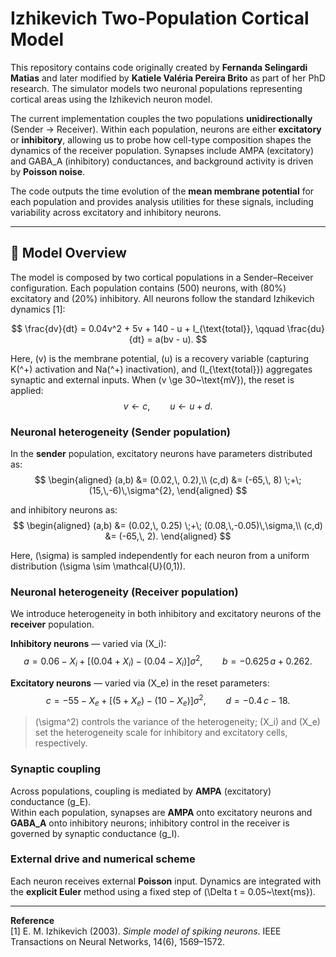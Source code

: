 # Izhikevich Two-Population Cortical Model

This repository contains code originally created by **Fernanda Selingardi Matias** and later modified by **Katiele Valéria Pereira Brito** as part of her PhD research. The simulator models two neuronal populations representing cortical areas using the Izhikevich neuron model.

The current implementation couples the two populations **unidirectionally** (Sender → Receiver). Within each population, neurons are either **excitatory** or **inhibitory**, allowing us to probe how cell-type composition shapes the dynamics of the receiver population. Synapses include AMPA (excitatory) and GABA_A (inhibitory) conductances, and background activity is driven by **Poisson noise**.

The code outputs the time evolution of the **mean membrane potential** for each population and provides analysis utilities for these signals, including variability across excitatory and inhibitory neurons.

---

## 🧠 Model Overview

The model is composed by two cortical populations in a Sender–Receiver configuration. Each population contains \(500\) neurons, with \(80\%\) excitatory and \(20\%\) inhibitory. All neurons follow the standard Izhikevich dynamics [1]:

$$
\frac{dv}{dt} = 0.04v^2 + 5v + 140 - u + I_{\text{total}}, \qquad
\frac{du}{dt} = a(bv - u).
$$

Here, \(v\) is the membrane potential, \(u\) is a recovery variable (capturing K\(^+\) activation and Na\(^+\) inactivation), and \(I_{\text{total}}\) aggregates synaptic and external inputs. When \(v \ge 30~\text{mV}\), the reset is applied:
$$
v \leftarrow c, \qquad u \leftarrow u + d.
$$

### Neuronal heterogeneity (Sender population)

In the **sender** population, excitatory neurons have parameters distributed as:
$$
\begin{aligned}
(a,b) &= (0.02,\, 0.2),\\
(c,d) &= (-65,\, 8) \;+\; (15,\,-6)\,\sigma^{2},
\end{aligned}
$$

and inhibitory neurons as:
$$
\begin{aligned}
(a,b) &= (0.02,\, 0.25) \;+\; (0.08,\,-0.05)\,\sigma,\\
(c,d) &= (-65,\, 2).
\end{aligned}
$$

Here, \(\sigma\) is sampled independently for each neuron from a uniform distribution \(\sigma \sim \mathcal{U}(0,1)\).  



### Neuronal heterogeneity (Receiver population)

We introduce heterogeneity in both inhibitory and excitatory neurons of the **receiver** population.

**Inhibitory neurons** — varied via \(X_i\):
$$
a = 0.06 - X_i + \big[(0.04 + X_i) - (0.04 - X_i)\big]\sigma^2, \qquad
b = -0.625\,a + 0.262.
$$

**Excitatory neurons** — varied via \(X_e\) in the reset parameters:
$$
c = -55 - X_e + \big[(5 + X_e) - (10 - X_e)\big]\sigma^2, \qquad
d = -0.4\,c - 18.
$$

> \(\sigma^2\) controls the variance of the heterogeneity; \(X_i\) and \(X_e\) set the heterogeneity scale for inhibitory and excitatory cells, respectively.

### Synaptic coupling

Across populations, coupling is mediated by **AMPA** (excitatory) conductance \(g_E\).  
Within each population, synapses are **AMPA** onto excitatory neurons and **GABA\_A** onto inhibitory neurons; inhibitory control in the receiver is governed by synaptic conductance \(g_I\).

### External drive and numerical scheme

Each neuron receives external **Poisson** input. Dynamics are integrated with the **explicit Euler** method using a fixed step of \(\Delta t = 0.05~\text{ms}\).

---

**Reference**  
[1] E. M. Izhikevich (2003). *Simple model of spiking neurons*. IEEE Transactions on Neural Networks, 14(6), 1569–1572.
